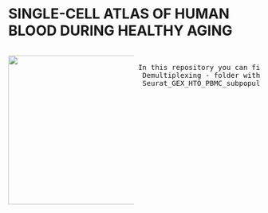 # SINGLE-CELL ATLAS OF HUMAN BLOOD DURING HEALTHY AGING 

<div style="float: left; width: 50%;">
  <p></p>
  <p><img src="https://user-images.githubusercontent.com/55485726/209450705-139065bc-71ca-4055-90e8-a54c30a3b2a8.png" width="300" height="300"> </p>
</div>
<div tyle="float: right; width: 50%;">
  <pre> </pre>
  <pre> In this repository you can find the scripts for the manuscrpt Terekhova M., Swain A., Bohacova P. et al. Single-cell atlas of human blood during healthy aging. 
  Demultiplexing - folder with Snakemake pipeline for demultiplexing.
  Seurat_GEX_HTO_PBMC_subpopulations.R - Seurat pipelines to reproduce the single-cell processing for major PBMC subpopulations.  
  </pre>
</div>







